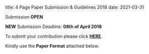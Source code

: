 title: 4 Page Paper Submission & Guidelines 2018
date: 2021-03-31

Submission **OPEN**

**NEW** Submission Deadline:  **08th of April 2018**

To submit your contribution please click [**HERE**](https://conf.papercept.net/conferences/scripts/start.pl).

Kindly use the **Paper Format** attached below.